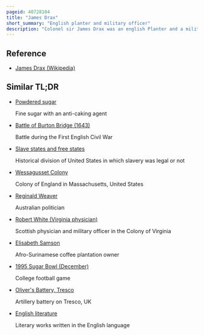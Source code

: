```yaml
---
pageid: 40728104
title: "James Drax"
short_summary: "English planter and military officer"
description: "Colonel sir James Drax was an english Planter and a military Officer. Born in Stoneleigh, Warwickshire, Drax migrated to the English Colony of Barbados and acquired Ownership of several Sugar Plantations and enslaved People. Drax was expelled by the Royalists because he was a parliamentarian but returned in 1651 when the Island was returned to parliamentarian Control. Drax returned to england where he died in 1662. He would then establish a Dynasty of wealthy slave eve Slaves who owned Sugar Planters."
---
```


## Reference

- [James Drax (Wikipedia)](https://en.wikipedia.org/?curid=40728104)

## Similar TL;DR

- [Powdered sugar](/tldr/en/powdered-sugar)

  Fine sugar with an anti-caking agent

- [Battle of Burton Bridge (1643)](/tldr/en/battle-of-burton-bridge-1643)

  Battle during the First English Civil War

- [Slave states and free states](/tldr/en/slave-states-and-free-states)

  Historical division of United States in which slavery was legal or not

- [Wessagusset Colony](/tldr/en/wessagusset-colony)

  Colony of England in Massachusetts, United States

- [Reginald Weaver](/tldr/en/reginald-weaver)

  Australian politician

- [Robert White (Virginia physician)](/tldr/en/robert-white-virginia-physician)

  Scottish physician and military officer in the Colony of Virginia

- [Elisabeth Samson](/tldr/en/elisabeth-samson)

  Afro-Surinamese coffee plantation owner

- [1995 Sugar Bowl (December)](/tldr/en/1995-sugar-bowl-december)

  College football game

- [Oliver's Battery, Tresco](/tldr/en/olivers-battery-tresco)

  Artillery battery on Tresco, UK

- [English literature](/tldr/en/english-literature)

  Literary works written in the English language
